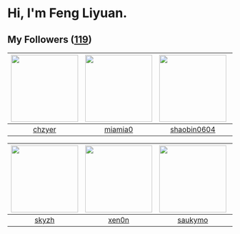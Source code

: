 # Hi, I'm Feng Liyuan.

## My Followers ([119](https://github.com/SunRunAway?tab=followers))

| <img src="https://avatars.githubusercontent.com/u/1464115?v=4" width="150" height="150" /> | <img src="https://avatars.githubusercontent.com/u/25542995?v=4" width="150" height="150" /> | <img src="https://avatars.githubusercontent.com/u/10383?v=4" width="150" height="150" /> | <img src="https://avatars.githubusercontent.com/u/829039?v=4" width="150" height="150" /> |
| :----------------------------------------------------------------------------------------: | :-----------------------------------------------------------------------------------------: | :--------------------------------------------------------------------------------------: | :---------------------------------------------------------------------------------------: |
|                             [chzyer](https://github.com/chzyer)                            |                            [miamia0](https://github.com/miamia0)                            |                       [shaobin0604](https://github.com/shaobin0604)                      |                          [flyer103](https://github.com/flyer103)                          |

| <img src="https://avatars.githubusercontent.com/u/4198311?v=4" width="150" height="150" /> | <img src="https://avatars.githubusercontent.com/u/1175567?v=4" width="150" height="150" /> | <img src="https://avatars.githubusercontent.com/u/5670704?v=4" width="150" height="150" /> | <img src="https://avatars.githubusercontent.com/u/35111?v=4" width="150" height="150" /> |
| :----------------------------------------------------------------------------------------: | :----------------------------------------------------------------------------------------: | :----------------------------------------------------------------------------------------: | :--------------------------------------------------------------------------------------: |
|                              [skyzh](https://github.com/skyzh)                             |                              [xen0n](https://github.com/xen0n)                             |                            [saukymo](https://github.com/saukymo)                           |                            [why404](https://github.com/why404)                           |